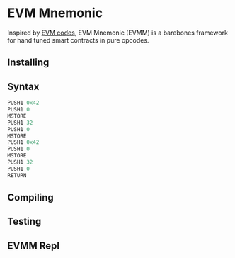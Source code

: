# EVM Mnemonic

Inspired by [EVM codes](https://www.evm.codes/playground?unit=Wei&codeType=Mnemonic&code='z0x4wMSTORE~3wRETURN'~yzzPUSH1%20y%5Cnw2~0y%01wyz~_), EVM Mnemonic (EVMM) is a barebones framework for hand tuned smart contracts in pure opcodes.

## Installing


## Syntax

```rust
PUSH1 0x42
PUSH1 0
MSTORE
PUSH1 32
PUSH1 0
MSTORE
PUSH1 0x42
PUSH1 0
MSTORE
PUSH1 32
PUSH1 0
RETURN
```


## Compiling


## Testing


## EVMM Repl 
